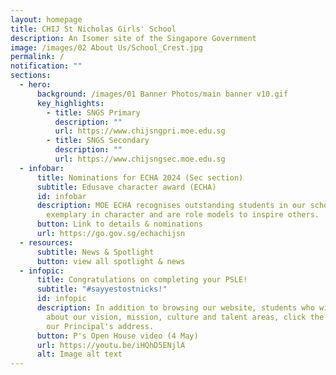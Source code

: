 ```yaml
---
layout: homepage
title: CHIJ St Nicholas Girls' School
description: An Isomer site of the Singapore Government
image: /images/02 About Us/School_Crest.jpg
permalink: /
notification: ""
sections:
  - hero:
      background: /images/01 Banner Photos/main banner v10.gif
      key_highlights:
        - title: SNGS Primary
          description: ""
          url: https://www.chijsngpri.moe.edu.sg
        - title: SNGS Secondary
          description: ""
          url: https://www.chijsngsec.moe.edu.sg
  - infobar:
      title: Nominations for ECHA 2024 (Sec section)
      subtitle: Edusave character award (ECHA)
      id: infobar
      description: MOE ECHA recognises outstanding students in our school who are
        exemplary in character and are role models to inspire others.
      button: Link to details & nominations
      url: https://go.gov.sg/echachijsn
  - resources:
      subtitle: News & Spotlight
      button: view all spotlight & news
  - infopic:
      title: Congratulations on completing your PSLE!
      subtitle: "#sayyestostnicks!"
      id: infopic
      description: In addition to browsing our website, students who wish to know
        about our vision, mission, culture and talent areas, click the link for
        our Principal's address.
      button: P's Open House video (4 May)
      url: https://youtu.be/iHQhD5ENjlA
      alt: Image alt text
---
```

